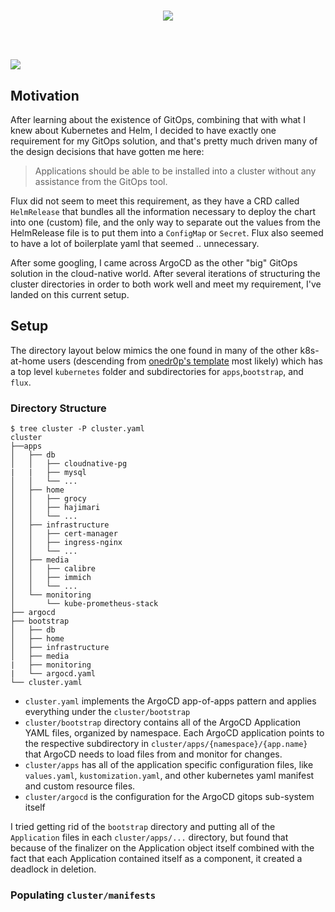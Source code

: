 <h1><p align="center">
<a href="https://argoproj.github.io/cd"><img src="https://api.iconify.design/logos/argo.svg?height=250" ></a></h1>
<br/><br/><img src="https://img.shields.io/github/v/release/argoproj/argo-cd?label=Latest%20Version&logo=github&style=for-the-badge">
</p>

## Motivation

After learning about the existence of GitOps, combining that with what I knew about Kubernetes and Helm,
I decided to have exactly one requirement for my GitOps solution, and that's pretty much driven many of the design decisions that have gotten me here:

> Applications should be able to be installed into a cluster without any assistance from the GitOps tool.

Flux did not seem to meet this requirement, as they have a CRD called `HelmRelease` that bundles all the information necessary to deploy the chart into one (custom) file,
and the only way to separate out the values from the HelmRelease file is to put them into a `ConfigMap` or `Secret`.  Flux also seemed to have a lot of boilerplate yaml that seemed .. unnecessary.

After some googling, I came across ArgoCD as the other "big" GitOps solution in the cloud-native world.
After several iterations of structuring the cluster directories in order to both work well and meet my requirement, I've landed on this current setup.

## Setup

The directory layout below mimics the one found in many of the other k8s-at-home users (descending from [onedr0p's template](https://github.com/onedr0p/flux-cluster-template)
most likely) which has a top level `kubernetes` folder and subdirectories for `apps`,`bootstrap`, and `flux`.

### Directory Structure

```console
$ tree cluster -P cluster.yaml
cluster
├──apps
│   ├── db
│   │   ├── cloudnative-pg
|   |   ├── mysql
│   │   └── ...
│   ├── home
│   │   ├── grocy
│   │   ├── hajimari
│   │   └── ...
│   ├── infrastructure
│   │   ├── cert-manager
│   │   ├── ingress-nginx
│   │   └── ...
│   ├── media
│   │   ├── calibre
│   │   ├── immich
│   │   └── ...
│   └── monitoring
│       └── kube-prometheus-stack
├── argocd
├── bootstrap
│   ├── db
│   ├── home
│   ├── infrastructure
│   ├── media
|   ├── monitoring
|   └── argocd.yaml
└── cluster.yaml
```

- `cluster.yaml` implements the ArgoCD app-of-apps pattern and applies everything under the `cluster/bootstrap`
- `cluster/bootstrap` directory contains all of the ArgoCD Application YAML files, organized by namespace.
  Each ArgoCD application points to the respective subdirectory in `cluster/apps/{namespace}/{app.name}`
  that ArgoCD needs to load files from and monitor for changes.
- `cluster/apps` has all of the application specific configuration files, like `values.yaml`, `kustomization.yaml`,
  and other kubernetes yaml manifest and custom resource files.
- `cluster/argocd` is the configuration for the ArgoCD gitops sub-system itself

I tried getting rid of the `bootstrap` directory and putting all of the  `Application` files in each `cluster/apps/...` directory,
but found that because of the finalizer on the Application object itself combined with the fact that each Application contained itself as a component,
it created a deadlock in deletion.

### Populating `cluster/manifests`
